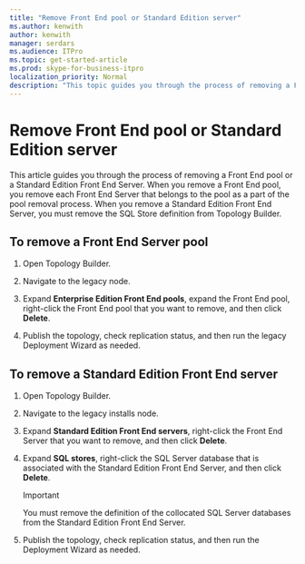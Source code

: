 ```yaml
---
title: "Remove Front End pool or Standard Edition server"
ms.author: kenwith
author: kenwith
manager: serdars
ms.audience: ITPro
ms.topic: get-started-article
ms.prod: skype-for-business-itpro
localization_priority: Normal
description: "This topic guides you through the process of removing a Front End pool or a Standard Edition Front End Server. When you remove a Front End pool, you remove each Front End Server that belongs to the pool as a part of the pool removal process. When you remove a Standard Edition Front End Server, you must remove the SQL Store definition from Topology Builder."
---
```


# Remove Front End pool or Standard Edition server

This article guides you through the process of removing a Front End pool or a Standard Edition Front End Server. When you remove a Front End pool, you remove each Front End Server that belongs to the pool as a part of the pool removal process. When you remove a Standard Edition Front End Server, you must remove the SQL Store definition from Topology Builder.
  
## To remove a Front End Server pool

1. Open Topology Builder.
    
2. Navigate to the legacy node.
    
3. Expand **Enterprise Edition Front End pools**, expand the Front End pool, right-click the Front End pool that you want to remove, and then click **Delete**.
    
4. Publish the topology, check replication status, and then run the legacy Deployment Wizard as needed. 
    
## To remove a Standard Edition Front End server

1. Open Topology Builder.
    
2. Navigate to the legacy installs node.
    
3. Expand **Standard Edition Front End servers**, right-click the Front End Server that you want to remove, and then click **Delete**.
    
4. Expand **SQL stores**, right-click the SQL Server database that is associated with the Standard Edition Front End Server, and then click **Delete**.
    
    > [!IMPORTANT]
    > You must remove the definition of the collocated SQL Server databases from the Standard Edition Front End Server. 
  
5. Publish the topology, check replication status, and then run the Deployment Wizard as needed. 
    

